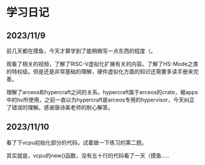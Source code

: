 # 学习日记

## 2023/11/9

前几天都在摸鱼，今天才算学到了能稍微写一点东西的程度（。

观看了相关的视频，了解了RISC-V虚拟化扩展有关的内容。了解了HS-Mode之类的特权级。但是还是非常基础的理解，硬件虚拟化方面的知识还需要多读手册来完善。

理解了arceos和hypercraft之间的关系。hypercraft属于arceos的crate，被apps中的hv所使用，之前一直以为hypercraft是arceos专用的hypervisor，今天纠正了错误的理解。感谢唐诗美老师的耐心解答。

## 2023/11/10

看了下vcpu初始化部分的代码，试着做一下练习的第二题。

其实就是，vcpu的new()函数，没有五十行的代码看了一天（摸鱼.....

